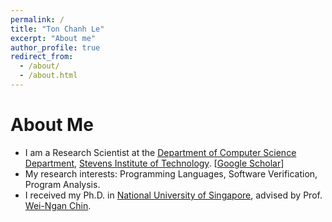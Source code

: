 ```yaml
---
permalink: /
title: "Ton Chanh Le"
excerpt: "About me"
author_profile: true
redirect_from: 
  - /about/
  - /about.html
---
```


# About Me
* I am a Research Scientist at the [Department of Computer Science Department](https://www.stevens.edu/schaefer-school-engineering-science/departments/computer-science), [Stevens Institute of Technology](https://www.stevens.edu/). [[Google Scholar](https://scholar.google.com/citations?user=l5oGYiYAAAAJ&hl=en)]
* My research interests: Programming Languages, Software Verification, Program Analysis.
* I received my Ph.D. in [National University of Singapore](https://nus.edu.sg/), advised by Prof. [Wei-Ngan Chin](https://www.comp.nus.edu.sg/~chinwn/).
